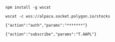 ```
npm install -g wscat
```

```
wscat -c wss://alpaca.socket.polygon.io/stocks
```

```
{"action":"auth","params":"*******"}
```

```
{"action":"subscribe","params":"T.AAPL"}
```